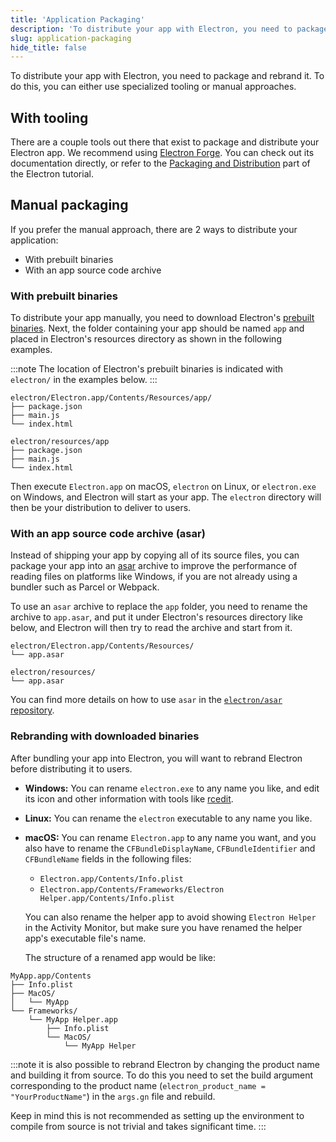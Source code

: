 ```yaml
---
title: 'Application Packaging'
description: 'To distribute your app with Electron, you need to package and rebrand it. To do this, you can either use specialized tooling or manual approaches.'
slug: application-packaging
hide_title: false
---
```


To distribute your app with Electron, you need to package and rebrand it. To do this, you
can either use specialized tooling or manual approaches.

## With tooling

There are a couple tools out there that exist to package and distribute your Electron app.
We recommend using [Electron Forge](https://www.electronforge.io). You can check out
its documentation directly, or refer to the [Packaging and Distribution](./tutorial-5-packaging.md)
part of the Electron tutorial.

## Manual packaging

If you prefer the manual approach, there are 2 ways to distribute your application:

- With prebuilt binaries
- With an app source code archive

### With prebuilt binaries

To distribute your app manually, you need to download Electron's [prebuilt
binaries](https://github.com/electron/electron/releases). Next, the folder
containing your app should be named `app` and placed in Electron's resources
directory as shown in the following examples.

:::note
The location of Electron's prebuilt binaries is indicated
with `electron/` in the examples below.
:::

```plain title='macOS'
electron/Electron.app/Contents/Resources/app/
├── package.json
├── main.js
└── index.html
```

```plain title='Windows and Linux'
electron/resources/app
├── package.json
├── main.js
└── index.html
```

Then execute `Electron.app` on macOS, `electron` on Linux, or `electron.exe`
on Windows, and Electron will start as your app. The `electron` directory
will then be your distribution to deliver to users.

### With an app source code archive (asar)

Instead of shipping your app by copying all of its source files, you can
package your app into an [asar] archive to improve the performance of reading
files on platforms like Windows, if you are not already using a bundler such
as Parcel or Webpack.

To use an `asar` archive to replace the `app` folder, you need to rename the
archive to `app.asar`, and put it under Electron's resources directory like
below, and Electron will then try to read the archive and start from it.

```plain title='macOS'
electron/Electron.app/Contents/Resources/
└── app.asar
```

```plain title='Windows'
electron/resources/
└── app.asar
```

You can find more details on how to use `asar` in the
[`electron/asar` repository][asar].

### Rebranding with downloaded binaries

After bundling your app into Electron, you will want to rebrand Electron
before distributing it to users.

- **Windows:** You can rename `electron.exe` to any name you like, and edit
  its icon and other information with tools like [rcedit](https://github.com/electron/rcedit).
- **Linux:** You can rename the `electron` executable to any name you like.
- **macOS:** You can rename `Electron.app` to any name you want, and you also have to rename
  the `CFBundleDisplayName`, `CFBundleIdentifier` and `CFBundleName` fields in the
  following files:

  - `Electron.app/Contents/Info.plist`
  - `Electron.app/Contents/Frameworks/Electron Helper.app/Contents/Info.plist`

  You can also rename the helper app to avoid showing `Electron Helper` in the
  Activity Monitor, but make sure you have renamed the helper app's executable
  file's name.

  The structure of a renamed app would be like:

```plain
MyApp.app/Contents
├── Info.plist
├── MacOS/
│   └── MyApp
└── Frameworks/
    └── MyApp Helper.app
        ├── Info.plist
        └── MacOS/
            └── MyApp Helper
```

:::note
it is also possible to rebrand Electron by changing the product name and
building it from source. To do this you need to set the build argument
corresponding to the product name (`electron_product_name = "YourProductName"`)
in the `args.gn` file and rebuild.

Keep in mind this is not recommended as setting up the environment to compile
from source is not trivial and takes significant time.
:::

[asar]: https://github.com/electron/asar
